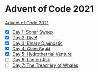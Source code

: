 # Advent of Code 2021

[Advent of Code 2021](https://adventofcode.com/2021)


- [x] [Day 1: Sonar Sweep](https://adventofcode.com/2021/day/1)
- [x] [Day 2: Dive!](https://adventofcode.com/2021/day/2)
- [x] [Day 3: Binary Diagnostic](https://adventofcode.com/2021/day/3)
- [x] [Day 4: Giant Squid](https://adventofcode.com/2021/day/4)
- [x] [Day 5: Hydrothermal Venture](https://adventofcode.com/2021/day/5)
- [ ] [Day 6: Lanternfish](https://adventofcode.com/2021/day/6)
- [ ] [Day 7: The Treachery of Whales](https://adventofcode.com/2021/day/7)
